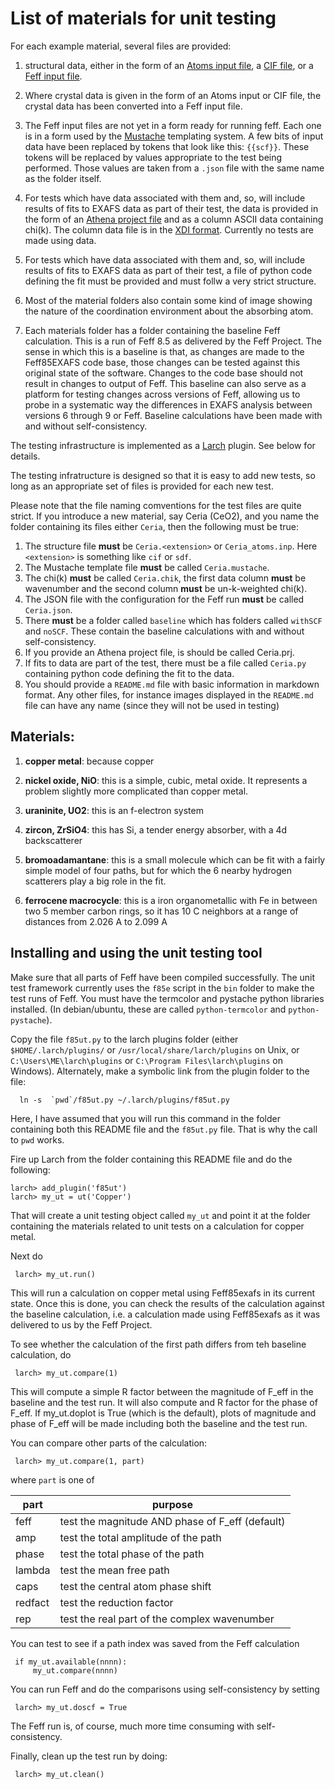 List of materials for unit testing
==================================

For each example material, several files are provided:

 1. structural data, either in the form of an
    [Atoms input file](http://bruceravel.github.io/demeter/artug/feff/index.html#crystaldata),
    a [CIF file](http://www.iucr.org/resources/cif), or a
    [Feff input file](http://monalisa.phys.washington.edu/feff/wiki/static/f/e/f/FEFFinp_4993.html).

 2. Where crystal data is given in the form of an Atoms input or CIF
    file, the crystal data has been converted into a Feff input file.

 3. The Feff input files are not yet in a form ready for running feff.
    Each one is in a form used by the
    [Mustache](http://mustache.github.io/) templating system.  A few
    bits of input data have been replaced by tokens that look like
    this: `{{scf}}`.  These tokens will be replaced by values
    appropriate to the test being performed.  Those values are taken
    from a `.json` file with the same name as the folder itself.

 4. For tests which have data associated with them and, so, will
    include results of fits to EXAFS data as part of their test, the
    data is provided in the form of an
    [Athena project file](http://bruceravel.github.io/demeter/aug/output/project.html)
    and as a column ASCII data containing chi(k).  The column data
    file is in the
    [XDI format](https://github.com/XraySpectroscopy/XAS-Data-Interchange).
	Currently no tests are made using data.

 5. For tests which have data associated with them and, so, will
    include results of fits to EXAFS data as part of their test, a
    file of python code defining the fit must be provided and must
    follw a very strict structure.

 6. Most of the material folders also contain some kind of image
    showing the nature of the coordination environment about the absorbing atom.

 7. Each materials folder has a folder containing the baseline Feff
    calculation.  This is a run of Feff 8.5 as delivered by the Feff
    Project.  The sense in which this is a baseline is that, as
    changes are made to the Feff85EXAFS code base, those changes can
    be tested against this original state of the software.  Changes to
    the code base should not result in changes to output of Feff.
    This baseline can also serve as a platform for testing changes
    across versions of Feff, allowing us to probe in a systematic way
    the differences in EXAFS analysis between versions 6 through 9 or
    Feff.  Baseline calculations have been made with and without
    self-consistency.


The testing infrastructure is implemented as a
[Larch](https://github.com/xraypy/xraylarch) plugin.  See below for
details.

The testing infratructure is designed so that it is easy to add new
tests, so long as an appropriate set of files is provided for each new
test.

Please note that the file naming comventions for the test files are
quite strict.  If you introduce a new material, say Ceria (CeO2), and
you name the folder containing its files either `Ceria`, then the
following must be true:

1. The structure file **must** be `Ceria.<extension>` or
   `Ceria_atoms.inp`.  Here `<extension>` is something like `cif` or
   `sdf`.
2. The Mustache template file **must** be called `Ceria.mustache`.
3. The chi(k) **must** be called `Ceria.chik`, the first data column
   **must** be wavenumber and the second column **must** be
   un-k-weighted chi(k).
4. The JSON file with the configuration for the Feff run **must** be
   called `Ceria.json`.
5. There **must** be a folder called `baseline` which has folders
   called `withSCF` and `noSCF`. These contain the baseline
   calculations with and without self-consistency.
6. If you provide an Athena project file, is should be called
   Ceria.prj.
7. If fits to data are part of the test, there must be a file called
   `Ceria.py` containing python code defining the fit to the data.
8. You should provide a `README.md` file with basic information in
   markdown format.  Any other files, for instance images displayed in
   the `README.md` file can have any name (since they will not be used
   in testing)

## Materials:

1. **copper metal**: because copper

2. **nickel oxide, NiO**: this is a simple, cubic, metal oxide.  It
   represents a problem slightly more complicated than copper metal.

3. **uraninite, UO2**: this is an f-electron system

4. **zircon, ZrSiO4**: this has Si, a tender energy absorber, with a 4d backscatterer

5. **bromoadamantane**: this is a small molecule which can be fit with a
   fairly simple model of four paths, but for which the 6 nearby hydrogen
   scatterers play a big role in the fit.

6. **ferrocene macrocycle**: this is a iron organometallic with Fe in
   between two 5 member carbon rings, so it has 10 C neighbors at a range
   of distances from 2.026 A to 2.099 A

## Installing and using the unit testing tool

Make sure that all parts of Feff have been compiled successfully.  The
unit test framework currently uses the `f85e` script in the `bin`
folder to make the test runs of Feff.  You must have the termcolor and
pystache python libraries installed.  (In debian/ubuntu, these are
called `python-termcolor` and `python-pystache`).

Copy the file `f85ut.py` to the larch plugins folder (either
`$HOME/.larch/plugins/` or `/usr/local/share/larch/plugins` on Unix,
or `C:\Users\ME\larch\plugins` or `C:\Program Files\larch\plugins` on
Windows).  Alternately, make a symbolic link from the plugin folder to
the file:

      ln -s  `pwd`/f85ut.py ~/.larch/plugins/f85ut.py

Here, I have assumed that you will run this command in the folder
containing both this README file and the `f85ut.py` file.  That is why
the call to `pwd` works.

Fire up Larch from the folder containing this README file and do the
following:

    larch> add_plugin('f85ut')
    larch> my_ut = ut('Copper')

That will create a unit testing object called `my_ut` and point it at
the folder containing the materials related to unit tests on a
calculation for copper metal.

Next do

     larch> my_ut.run()

This will run a calculation on copper metal using Feff85exafs in its
current state.  Once this is done, you can check the results of the
calculation against the baseline calculation, i.e. a calculation made
using Feff85exafs as it was delivered to us by the Feff Project.

To see whether the calculation of the first path differs from teh
baseline calculation, do

     larch> my_ut.compare(1)

This will compute a simple R factor between the magnitude of F\_eff in
the baseline and the test run.  It will also compute and R factor for
the phase of F\_eff.  If my_ut.doplot is True (which is the default),
plots of magnitude and phase of F\_eff will be made including both the
baseline and the test run.

You can compare other parts of the calculation:

     larch> my_ut.compare(1, part)

where `part` is one of

part    | purpose
--------|------------------------------------------------
feff    | test the magnitude AND phase of F_eff (default)
amp     | test the total amplitude of the path
phase   | test the total phase of the path
lambda  | test the mean free path
caps    | test the central atom phase shift
redfact | test the reduction factor
rep     | test the real part of the complex wavenumber

You can test to see if a path index was saved from the Feff calculation

     if my_ut.available(nnnn):
         my_ut.compare(nnnn)

You can run Feff and do the comparisons using self-consistency by
setting

     larch> my_ut.doscf = True

The Feff run is, of course, much more time consuming with
self-consistency.

Finally, clean up the test run by doing:

     larch> my_ut.clean()

